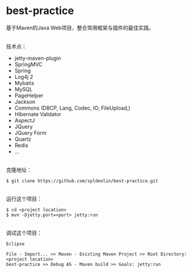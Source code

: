 # best-practice
基于Maven的Java Web项目，整合常用框架与插件的最佳实践。

<br>技术点：

- jetty-maven-plugin
- SpringMVC
- Spring
- Log4j 2
- Mybatis
- MySQL
- PageHelper
- Jackson
- Commons (DBCP, Lang, Codec, IO, FileUpload,)
- Hibernate Validator
- AspectJ
- JQuery
- JQuery Form
- Quartz
- Redis
- ...

<br>克隆地址：

    $ git clone https://github.com/spldeolin/best-practice.git

<br>运行这个项目：

    $ cd <project location>
    $ mvn -Djetty.port=<port> jetty:run

<br>调试这个项目：

    Eclipse

	File - Import... >> Maven - Existing Maven Project >> Root Directory: <project location>
    best-practice >> Debug AS - Maven build >> Goals: jetty:run